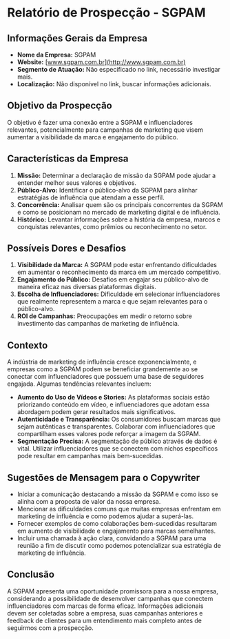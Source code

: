 # Relatório de Prospecção - SGPAM

## Informações Gerais da Empresa

- **Nome da Empresa:** SGPAM
- **Website:** [www.sgpam.com.br](http://www.sgpam.com.br)
- **Segmento de Atuação:** Não especificado no link, necessário investigar mais.
- **Localização:** Não disponível no link, buscar informações adicionais.

## Objetivo da Prospecção

O objetivo é fazer uma conexão entre a SGPAM e influenciadores relevantes, potencialmente para campanhas de marketing que visem aumentar a visibilidade da marca e engajamento do público.

## Características da Empresa

1. **Missão:** Determinar a declaração de missão da SGPAM pode ajudar a entender melhor seus valores e objetivos.
2. **Público-Alvo:** Identificar o público-alvo da SGPAM para alinhar estratégias de influência que atendam a esse perfil.
3. **Concorrência:** Analisar quem são os principais concorrentes da SGPAM e como se posicionam no mercado de marketing digital e de influência.
4. **Histórico:** Levantar informações sobre a história da empresa, marcos e conquistas relevantes, como prêmios ou reconhecimento no setor.

## Possíveis Dores e Desafios

1. **Visibilidade da Marca:** A SGPAM pode estar enfrentando dificuldades em aumentar o reconhecimento da marca em um mercado competitivo.
2. **Engajamento do Público:** Desafios em engajar seu público-alvo de maneira eficaz nas diversas plataformas digitais.
3. **Escolha de Influenciadores:** Dificuldade em selecionar influenciadores que realmente representem a marca e que sejam relevantes para o público-alvo.
4. **ROI de Campanhas:** Preocupações em medir o retorno sobre investimento das campanhas de marketing de influência.

## Contexto

A indústria de marketing de influência cresce exponencialmente, e empresas como a SGPAM podem se beneficiar grandemente ao se conectar com influenciadores que possuem uma base de seguidores engajada. Algumas tendências relevantes incluem:

- **Aumento do Uso de Vídeos e Stories:** As plataformas sociais estão priorizando conteúdo em vídeo, e influenciadores que adotam essa abordagem podem gerar resultados mais significativos.
- **Autenticidade e Transparência:** Os consumidores buscam marcas que sejam autênticas e transparentes. Colaborar com influenciadores que compartilham esses valores pode reforçar a imagem da SGPAM.
- **Segmentação Precisa:** A segmentação de público através de dados é vital. Utilizar influenciadores que se conectem com nichos específicos pode resultar em campanhas mais bem-sucedidas.

## Sugestões de Mensagem para o Copywriter

- Iniciar a comunicação destacando a missão da SGPAM e como isso se alinha com a proposta de valor da nossa empresa.
- Mencionar as dificuldades comuns que muitas empresas enfrentam em marketing de influência e como podemos ajudar a superá-las.
- Fornecer exemplos de como colaborações bem-sucedidas resultaram em aumento de visibilidade e engajamento para marcas semelhantes.
- Incluir uma chamada à ação clara, convidando a SGPAM para uma reunião a fim de discutir como podemos potencializar sua estratégia de marketing de influência.

## Conclusão

A SGPAM apresenta uma oportunidade promissora para a nossa empresa, considerando a possibilidade de desenvolver campanhas que conectem influenciadores com marcas de forma eficaz. Informações adicionais devem ser coletadas sobre a empresa, suas campanhas anteriores e feedback de clientes para um entendimento mais completo antes de seguirmos com a prospecção.